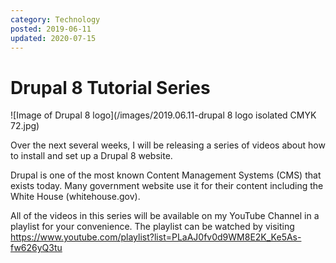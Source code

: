 ```yaml
---
category: Technology
posted: 2019-06-11
updated: 2020-07-15
---
```


# Drupal 8 Tutorial Series

![Image of Drupal 8 logo](/images/2019.06.11-drupal 8 logo isolated CMYK 72.jpg)

Over the next several weeks, I will be releasing a series of videos about how to install and set up a Drupal 8 website.
 
Drupal is one of the most known Content Management Systems (CMS) that exists today. Many government website use it for their content including the White House (whitehouse.gov).
 
All of the videos in this series will be available on my YouTube Channel in a playlist for your convenience. The playlist can be watched by visiting
<a target="_blank" 
href="https://www.youtube.com/playlist?list=PLaAJ0fv0d9WM8E2K_Ke5As-fw626yQ3tu">https://www.youtube.com/playlist?list=PLaAJ0fv0d9WM8E2K_Ke5As-fw626yQ3tu</a>

